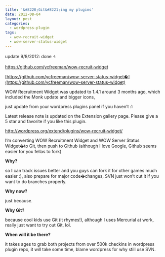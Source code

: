 ```yaml
---
title: '&#8220;Git&#8221;ing my plugins'
date: 2012-08-04
layout: post
categories:
  - wordpress-plugin
tags:
  - wow-recruit-widget
  - wow-server-status-widget
---
```

<span style="line-height: 1.6em;">update 9/8/2012: done <img src="http://i1.wp.com/ycfreeman.com/wp-includes/images/smilies/simple-smile.png?w=660" alt=":)" class="wp-smiley" style="height: 1em; max-height: 1em;" data-recalc-dims="1" /></span>

<https://github.com/ycfreeman/wow-recruit-widget>

[https://github.com/ycfreeman/wow-server-status-widget�](https://github.com/ycfreeman/wow-server-status-widget)

WOW Recruitment Widget was updated to 1.4.1 around 3 months ago, which included the Monk update and bigger icons,

just update from your wordpress plugins panel if you haven&#8217;t <img src="http://i1.wp.com/ycfreeman.com/wp-includes/images/smilies/simple-smile.png?w=660" alt=":)" class="wp-smiley" style="height: 1em; max-height: 1em;" data-recalc-dims="1" />

Latest release note is updated on the Extension gallery page. Please give a 5 star and favorite if you like this plugin.

<http://wordpress.org/extend/plugins/wow-recruit-widget/>

I&#8217;m converting WOW Recruitment Widget and WOW Server Status Widget�to Git, then push to Github (although I love Google, Github seems easier for you fellas to fork)

**Why?**

so I can track issues better and you guys can fork it for other games much easier :), also prepare for major code�changes, SVN just won&#8217;t cut it if you want to do branches properly.

**Why now?**

just because.

**Why Git?**

because cool kids use Git (it rhymes!), although I uses Mercurial at work, really just want to try out Git, lol.

**When will it be there?**

it takes ages to grab both projects from over 500k checkins in wordpress plugin repo, it will take some time, blame wordpress for why still use SVN.

&nbsp;
